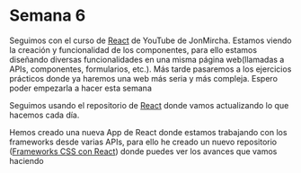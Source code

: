 # Semana 6

  <p>Seguimos con el curso de <a href="https://www.youtube.com/playlist?list=PLvq-jIkSeTUZ5XcUw8fJPTBKEHEKPMTKk">React</a> de YouTube de JonMircha. Estamos viendo la creación y funcionalidad de los componentes, para ello estamos diseñando diversas funcionalidades en una misma página web(llamadas a APIs, componentes, formularios, etc.). Más tarde pasaremos a los ejercicios prácticos donde ya haremos una web más seria y más compleja. Espero poder empezarla a hacer esta semana</p>

  <p>Seguimos usando el repositorio de <a href="https://github.com/juancasanchez6/React.git">React</a> donde vamos actualizando lo que hacemos cada día.</p>

  <p>Hemos creado una nueva App de React donde estamos trabajando con los frameworks desde varias APIs, para ello he creado un nuevo repositorio (<a href="https://github.com/juancasanchez6/react-framework-css.git">Frameworks CSS con React</a>) donde puedes ver los avances que vamos haciendo</p>
